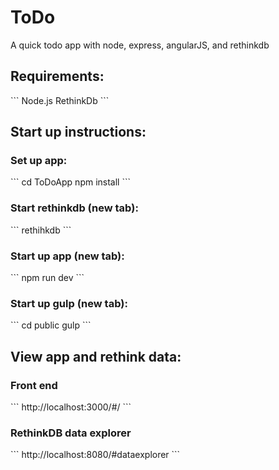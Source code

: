 # ToDo
A quick todo app with node, express, angularJS, and rethinkdb

<h2>Requirements:</h2>
```
Node.js
RethinkDb
```

<h2>Start up instructions:</h2>

<h3>Set up app:</h3>
```
cd ToDoApp
npm install
```

<h3>Start rethinkdb (new tab):</h3>
```
rethihkdb
```

<h3>Start up app (new tab):</h3>
```
npm run dev
```

<h3>Start up gulp (new tab):</h3>
```
cd public
gulp
```

<h2>View app and rethink data:</h2>

<h3>Front end</h3>
```
http://localhost:3000/#/
```

<h3>RethinkDB data explorer</h3>
```
http://localhost:8080/#dataexplorer
```
